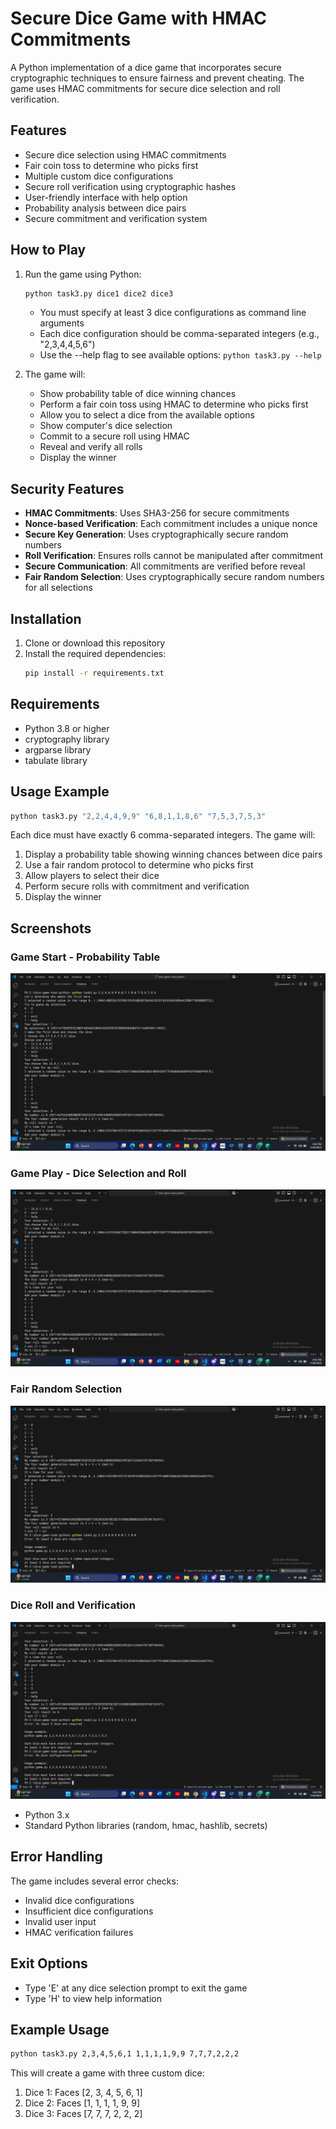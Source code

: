 # Secure Dice Game with HMAC Commitments

A Python implementation of a dice game that incorporates secure cryptographic techniques to ensure fairness and prevent cheating. The game uses HMAC commitments for secure dice selection and roll verification.

## Features

- Secure dice selection using HMAC commitments
- Fair coin toss to determine who picks first
- Multiple custom dice configurations
- Secure roll verification using cryptographic hashes
- User-friendly interface with help option
- Probability analysis between dice pairs
- Secure commitment and verification system

## How to Play

1. Run the game using Python:
   ```bash
   python task3.py dice1 dice2 dice3
   ```
   - You must specify at least 3 dice configurations as command line arguments
   - Each dice configuration should be comma-separated integers (e.g., "2,3,4,4,5,6")
   - Use the --help flag to see available options: `python task3.py --help`

2. The game will:
   - Show probability table of dice winning chances
   - Perform a fair coin toss using HMAC to determine who picks first
   - Allow you to select a dice from the available options
   - Show computer's dice selection
   - Commit to a secure roll using HMAC
   - Reveal and verify all rolls
   - Display the winner

## Security Features

- **HMAC Commitments**: Uses SHA3-256 for secure commitments
- **Nonce-based Verification**: Each commitment includes a unique nonce
- **Secure Key Generation**: Uses cryptographically secure random numbers
- **Roll Verification**: Ensures rolls cannot be manipulated after commitment
- **Secure Communication**: All commitments are verified before reveal
- **Fair Random Selection**: Uses cryptographically secure random numbers for all selections

## Installation

1. Clone or download this repository
2. Install the required dependencies:
   ```bash
   pip install -r requirements.txt
   ```

## Requirements
- Python 3.8 or higher
- cryptography library
- argparse library
- tabulate library

## Usage Example

```bash
python task3.py "2,2,4,4,9,9" "6,8,1,1,8,6" "7,5,3,7,5,3"
```

Each dice must have exactly 6 comma-separated integers. The game will:
1. Display a probability table showing winning chances between dice pairs
2. Use a fair random protocol to determine who picks first
3. Allow players to select their dice
4. Perform secure rolls with commitment and verification
5. Display the winner

## Screenshots

### Game Start - Probability Table
![Game Start](screenshots/Screenshot%20%28288%29.png)

### Game Play - Dice Selection and Roll
![Game Play](screenshots/Screenshot%20%28289%29.png)

### Fair Random Selection
![Fair Random](screenshots/Screenshot%20%28290%29.png)

### Dice Roll and Verification
![Dice Roll](screenshots/Screenshot%20%28291%29.png)

- Python 3.x
- Standard Python libraries (random, hmac, hashlib, secrets)

## Error Handling

The game includes several error checks:
- Invalid dice configurations
- Insufficient dice configurations
- Invalid user input
- HMAC verification failures

## Exit Options

- Type 'E' at any dice selection prompt to exit the game
- Type 'H' to view help information

## Example Usage

```bash
python task3.py 2,3,4,5,6,1 1,1,1,1,9,9 7,7,7,2,2,2
```

This will create a game with three custom dice:
1. Dice 1: Faces [2, 3, 4, 5, 6, 1]
2. Dice 2: Faces [1, 1, 1, 1, 9, 9]
3. Dice 3: Faces [7, 7, 7, 2, 2, 2]
